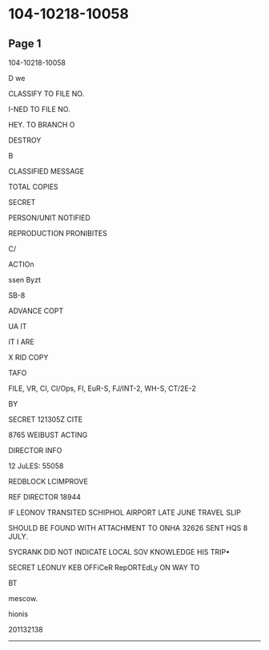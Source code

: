 # 104-10218-10058

## Page 1

104-10218-10058

D we

CLASSIFY TO FILE NO.

I-NED TO FILE NO.

HEY. TO BRANCH O

DESTROY

B

CLASSIFIED MESSAGE

TOTAL COPIES

SECRET

PERSON/UNIT NOTIFIED

REPRODUCTION PRONIBITES

C/

ACTIOn

ssen Byzt

SB-8

ADVANCE COPT

UA IT

IT I ARE

X RID COPY

TAFO

FILE, VR, CI, CI/Ops, FI, EuR-S, FJ/INT-2, WH-S, CT/2E-2

BY

SECRET 121305Z CITE

8765 WEIBUST ACTING

DIRECTOR INFO

12 JuLES: 55058

REDBLOCK LCIMPROVE

REF DIRECTOR 18944

IF LEONOV TRANSITED SCHIPHOL AIRPORT LATE JUNE TRAVEL SLIP

SHOULD BE FOUND WITH ATTACHMENT TO ONHA 32626 SENT HQS 8 JULY.

SYCRANK DID NOT INDICATE LOCAL SOV KNOWLEDGE HIS TRIP•

SECRET LEONUY KEB OFFiCeR RepORTEdLy ON WAY TO

BT

mescow.

hionis

201132138

---

